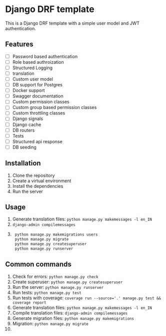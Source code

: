# Django DRF template

This is a Django DRF template with a simple user model and JWT authentication.

## Features

 - [ ] Password based authentication
 - [ ] Role based authroization
 - [ ] Structured Logging
 - [ ] translation
 - [ ] Custom user model
 - [ ] DB support for Postgres
 - [ ] Docker support
 - [ ] Swagger documentation
 - [ ] Custom permission classes
 - [ ] Custom group based permission classes
 - [ ] Custom throttling classes
 - [ ] Django signals
 - [ ] Django cache
 - [ ] DB routers
 - [ ] Tests
 - [ ] Structured api response
 - [ ] DB seeding

## Installation

1. Clone the repository
2. Create a virtual environment
3. Install the dependencies
4. Run the server

## Usage

1. Generate translation files: `python manage.py makemessages -l en_IN`
2. `django-admin compilemessages`
3. ```bash
    python manage.py makemigrations users
    python manage.py migrate
    python manage.py createsuperuser
    python manage.py runserver
   ```


## Common commands
1. Check for errors: `python manage.py check`
2. Create superuser: `python manage.py createsuperuser`
3. Run the server: `python manage.py runserver`
4. Run tests: `python manage.py test`
5. Run tests with coverage: `coverage run --source='.' manage.py test && coverage report`
6. Generate translation files: `python manage.py makemessages -l en_IN`
7. Compile translation files: `django-admin compilemessages`
8. Generate migration files: `python manage.py makemigrations`
9. Migration: `python manage.py migrate`
10. 
